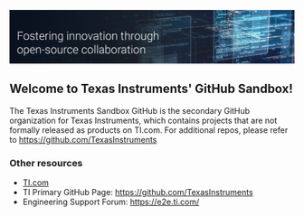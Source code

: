 ![Open Source at Texas Instruments](https://github.com/elijahrobert/testrepo/blob/6eea1986427cf8a087995698129e2432c24a0511/TI-GitHubBanner-ReadMe.png)

## Welcome to Texas Instruments' GitHub Sandbox!

The Texas Instruments Sandbox GitHub is the secondary GitHub organization for Texas Instruments, which contains projects that are not formally released as products on TI.com. For additional repos, please refer to https://github.com/TexasInstruments


### Other resources
* [TI.com](https://www.ti.com/)
* TI Primary GitHub Page: https://github.com/TexasInstruments
* Engineering Support Forum: https://e2e.ti.com/
